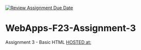 [![Review Assignment Due Date](https://classroom.github.com/assets/deadline-readme-button-24ddc0f5d75046c5622901739e7c5dd533143b0c8e959d652212380cedb1ea36.svg)](https://classroom.github.com/a/q2-Q7VCy)
# WebApps-F23-Assignment-3
Assignment 3 - Basic HTML
[HOSTED at: ](https://44-563-webapps-f23.github.io/44563-webapps-f23-assignment3-JammulaSriLaxmiSathwika/)